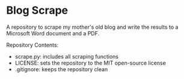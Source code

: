 # Blog Scrape
A repository to scrape my mother's old blog and write the results to a Microsoft Word document and a PDF.

Repository Contents:

* scrape.py: includes all scraping functions
* LICENSE: sets the repository to the MIT open-source license
* .gitignore: keeps the repository clean
